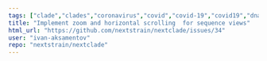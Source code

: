 ```yaml
---
tags: ["clade","clades","coronavirus","covid","covid-19","covid19","dna","help-wanted","influenza","ncov","neherlab","next-generation-sequencing","nextstrain","research","rna","sars-cov-2","science","sequences","sequencing","strain","tfeat","virus"]
title: "Implement zoom and horizontal scrolling  for sequence views"
html_url: "https://github.com/nextstrain/nextclade/issues/34"
user: "ivan-aksamentov"
repo: "nextstrain/nextclade"
---
```


